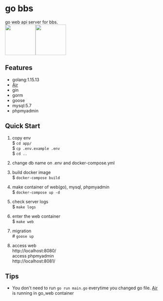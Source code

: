 # go bbs
go web api server for bbs.  
<img src="https://stickershop.line-scdn.net/stickershop/v1/product/1349132/LINEStorePC/main.png;compress=true" width="100"><img src="https://future-architect.github.io/images/20210121/Moby-logo.png" width="100">  

## Features
- golang:1.15.13
- [Air](https://github.com/cosmtrek/air)
- gin
- gorm
- goose
- mysql:5.7
- phpmyadmin

## Quick Start
1. copy env  
$ `cd app/`  
$ `cp .env.example .env`  
$ `cd ..`  
2. change db name on .env and docker-compose.yml  
3. build docker image  
$ `docker-compose build`  
4. make container of web(go), mysql, phpmyadmin  
$ `docker-compose up -d`  
5. check server logs  
$ `make logs`  
6. enter the web container   
$ `make web`  
7. migration  
\# `goose up`

8. access web  
http://localhost:8080/  
access phpmyadmin  
http://localhost:8081/

## Tips
- You don't need to run `go run main.go` everytime you changed go file. [Air](https://github.com/cosmtrek/air) is running in go_web container
